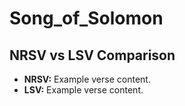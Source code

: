 # Song_of_Solomon

## NRSV vs LSV Comparison

- **NRSV:** Example verse content.
- **LSV:** Example verse content.
